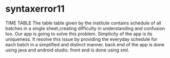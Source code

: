 # syntaxerror11
TIME TABLE
The table table given by the institute contains schedule of all batches in a single sheet,creating difficulty in understanding and confusion too.
Our app is going to solve this problem.
Simplicity of the app is its uniqueness.
It resolve this issue by providing the everyday schedule for each batch in a simplified and distinct manner.
back end of the app is done using java and android studio.
front end is done using xml.
